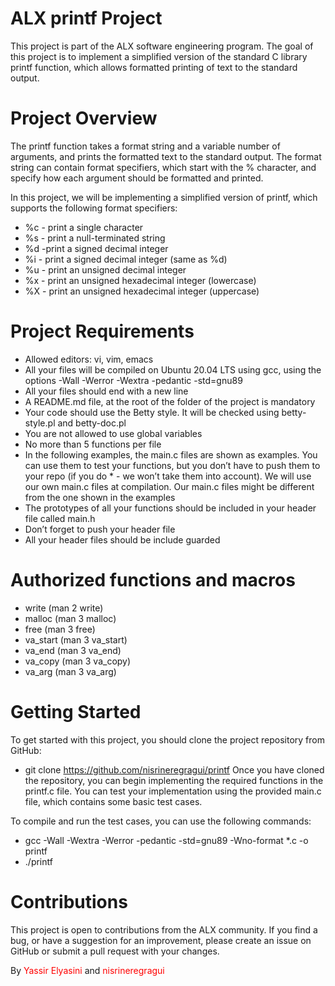 # ALX printf Project

This project is part of the ALX software engineering program. The goal of this project is to implement a simplified version of the standard C library printf function, which allows formatted printing of text to the standard output.

# Project Overview

The printf function takes a format string and a variable number of arguments, and prints the formatted text to the standard output. The format string can contain format specifiers, which start with the % character, and specify how each argument should be formatted and printed.

In this project, we will be implementing a simplified version of printf, which supports the following format specifiers:

+ %c - print a single character
+ %s - print a null-terminated string
+ %d -print a signed decimal integer
+ %i - print a signed decimal integer (same as %d)
+ %u - print an unsigned decimal integer
+ %x - print an unsigned hexadecimal integer (lowercase)
+ %X - print an unsigned hexadecimal integer (uppercase)

# Project Requirements

+ Allowed editors: vi, vim, emacs
+ All your files will be compiled on Ubuntu 20.04 LTS using gcc, using the options -Wall -Werror -Wextra -pedantic -std=gnu89
+ All your files should end with a new line
+ A README.md file, at the root of the folder of the project is mandatory
+ Your code should use the Betty style. It will be checked using betty-style.pl and betty-doc.pl
+ You are not allowed to use global variables
+ No more than 5 functions per file
+ In the following examples, the main.c files are shown as examples. You can use them to test your functions, but you don’t have to push them to your repo (if you do * - we won’t take them into account). We will use our own main.c files at compilation. Our main.c files might be different from the one shown in the examples
+ The prototypes of all your functions should be included in your header file called main.h
+ Don’t forget to push your header file
+ All your header files should be include guarded

# Authorized functions and macros

+ write (man 2 write)
+ malloc (man 3 malloc)
+ free (man 3 free)
+ va_start (man 3 va_start)
+ va_end (man 3 va_end)
+ va_copy (man 3 va_copy)
+ va_arg (man 3 va_arg)

# Getting Started

To get started with this project, you should clone the project repository from GitHub:

+ git clone https://github.com/nisrineregragui/printf
Once you have cloned the repository, you can begin implementing the required functions in the printf.c file. You can test your implementation using the provided main.c file, which contains some basic test cases.

To compile and run the test cases, you can use the following commands:

+ gcc -Wall -Wextra -Werror -pedantic -std=gnu89 -Wno-format *.c -o printf
+ ./printf
# Contributions
This project is open to contributions from the ALX community. If you find a bug, or have a suggestion for an improvement, please create an issue on GitHub or submit a pull request with your changes.

By <span style="color: red;">Yassir Elyasini</span> and <span style="color: red;">nisrineregragui</span>
